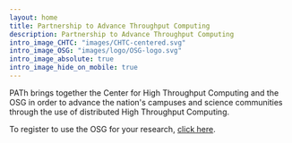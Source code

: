 ```yaml
---
layout: home
title: Partnership to Advance Throughput Computing
description: Partnership to Advance Throughput Computing
intro_image_CHTC: "images/CHTC-centered.svg"
intro_image_OSG: "images/logo/OSG-logo.svg"
intro_image_absolute: true
intro_image_hide_on_mobile: true
---
```


PATh brings together the Center for High Throughput Computing and the
OSG in order to advance the nation's campuses and science
communities through the use of distributed High Throughput Computing.

<p>To register to use the OSG for your research, <a href="https://www.osgconnect.net/signup" target="_blank">click here</a>.</p>
